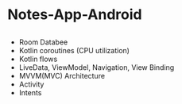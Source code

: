 # Notes-App-Android

## 

- Room Databee
- Kotlin coroutines (CPU utilization)
- Kotlin flows
- LiveData, ViewModel, Navigation, View Binding
- MVVM(MVC) Architecture
- Activity 
- Intents
